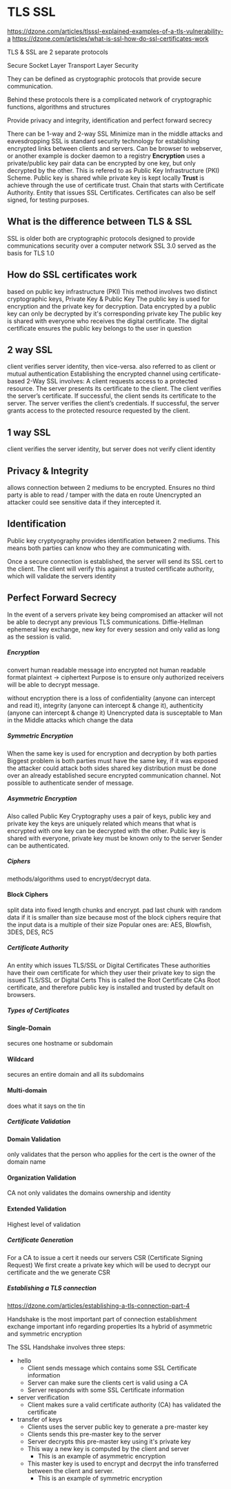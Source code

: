# TLS SSL

https://dzone.com/articles/tlsssl-explained-examples-of-a-tls-vulnerability-a
https://dzone.com/articles/what-is-ssl-how-do-ssl-certificates-work

TLS & SSL are 2 separate protocols

Secure Socket Layer
Transport Layer Security

They can be defined as cryptographic protocols that provide secure communication.

Behind these protocols there is a complicated network of cryptographic functions, algorithms and structures

Provide privacy and integrity, identification and perfect forward secrecy

There can be 1-way and 2-way SSL
Minimize man in the middle attacks and eavesdropping
SSL is standard security technology for establishing encrypted links between clients and servers. Can be browser to webserver, or another example is docker daemon to a registry
**Encryption** uses a private/public key pair
data can be encrypted by one key, but only decrypted by the other.
This is refered to as Public Key Infrastructure (PKI) Scheme.
Public key is shared while private key is kept locally
**Trust** is achieve through the use of certificate trust.
Chain that starts with Certificate Authority.
Entity that issues SSL Certificates.
Certificates can also be self signed, for testing purposes.

## What is the difference between TLS & SSL
SSL is older
both are cryptographic protocols
designed to provide communications security over a computer network
SSL 3.0 served as the basis for TLS 1.0

## How do SSL certificates work

based on public key infrastructure (PKI)
This method involves two distinct cryptographic keys, Private Key & Public Key
The public key is used for encryption and the private key for decryption.
Data encrypted by a public key can only be decrypted by it's corresponding private key
The public key is shared with everyone who receives the digital certificate.
The digital certificate ensures the public key belongs to the user in question

## 2 way SSL
client verifies server identity, then vice-versa.
also referred to as client or mutual authentication
Establishing the encrypted channel using certificate-based 2-Way SSL involves:
    A client requests access to a protected resource.
    The server presents its certificate to the client.
    The client verifies the server’s certificate.
    If successful, the client sends its certificate to the server.
    The server verifies the client’s credentials.
    If successful, the server grants access to the protected resource requested by the client.

## 1 way SSL
client verifies the server identity, but server does not verify client identity

## Privacy & Integrity
allows connection between 2 mediums to be encrypted. Ensures no third party is able to read / tamper with the data en route
Unencrypted an attacker could see sensitive data if they intercepted it.

## Identification
Public key cryptyography provides identification between 2 mediums.
This means both parties can know who they are communicating with.

Once a secure connection is established, the server will send its SSL cert to the client.
The client will verify this against a trusted certificate authority, which will validate the servers identity

## Perfect Forward Secrecy
In the event of a servers private key being compromised an attacker will not be able to decrypt any previous TLS communications.
Diffie-Hellman ephemeral key exchange, new key for every session and only valid as long as the session is valid.

##### Encryption
convert human readable message into encrypted not human readable format
plaintext -> ciphertext
Purpose is to ensure only authorized receivers will be able to decrypt message.

without encryption there is a loss of confidentiality (anyone can intercept and read it), integrity (anyone can intercept & change it), authenticity (anyone can intercept & change it)
Unencrypted data is susceptable to Man in the Middle attacks which change the data

##### Symmetric Encryption
When the same key is used for encryption and decryption by both parties
Biggest problem is both parties must have the same key, if it was exposed the attacker could attack both sides
shared key distribution must be done over an already established secure encrypted communication channel.
Not possible to authenticate sender of message.

##### Asymmetric Encryption
Also called Public Key Cryptography
uses a pair of keys, public key and private key
the keys are uniquely related which means that what is encrypted with one key can be decrypted with the other.
Public key is shared with everyone, private key must be known only to the server
Sender can be authenticated.

##### Ciphers
methods/algorithms used to encrypt/decrypt data.

#### Block Ciphers
split data into fixed length chunks and encrypt.
pad last chunk with random data if it is smaller than size because most of the block ciphers require that the input data is a multiple of their size
Popular ones are: AES, Blowfish, 3DES, DES, RC5

##### Certificate Authority
An entity which issues TLS/SSL or Digital Certificates
These authorities have their own certificate for which they user their private key to sign the issued TLS/SSL or Digital Certs
	This is called the Root Certificate
CAs Root certificate, and therefore public key is installed and trusted by default on browsers.

##### Types of Certificates

#### Single-Domain
secures one hostname or subdomain

#### Wildcard
secures an entire domain and all its subdomains

#### Multi-domain
does what it says on the tin

##### Certificate Validation

#### Domain Validation
only validates that the person who applies for the cert is the owner of the domain name

#### Organization Validation
CA not only validates the domains ownership and identity

#### Extended Validation
Highest level of validation

##### Certificate Generation
For a CA to issue a cert it needs our servers CSR (Certificate Signing Request)
We first create a private key which will be used to decrypt our certificate and the we generate CSR

##### Establishing a TLS connection

https://dzone.com/articles/establishing-a-tls-connection-part-4

Handshake is the most important part of connection establishment
exchange important info regarding properties
Its a hybrid of asymmetric and symmetric encryption

The SSL Handshake involves three steps:

* hello
  * Client sends message which contains some SSL Certificate information
  * Server can make sure the clients cert is valid using a CA
  * Server responds with some SSL Certificate information
* server verification
  * Client makes sure a valid certificate authority (CA) has validated the certificate
* transfer of keys
  * Clients uses the server public key to generate a pre-master key
  * Clients sends this pre-master key to the server
  * Server decrypts this pre-master key using it's private key
  * This way a new key is computed by the client and server
    * This is an example of asymmetric encryption
  * This master key is used to encrypt and decrpyt the info transferred between the client and server.
    * This is an example of symmetric encryption
